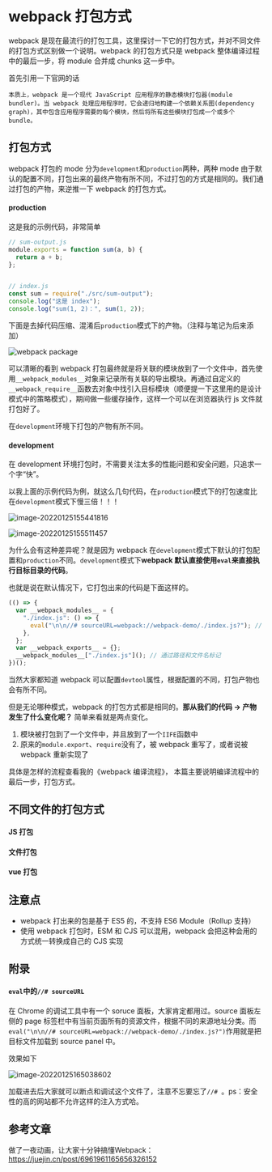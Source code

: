 # webpack 打包方式

webpack 是现在最流行的打包工具，这里探讨一下它的打包方式，并对不同文件的打包方式区别做一个说明。webpack 的打包方式只是 webpack 整体编译过程中的最后一步，将 module 合并成 chunks 这一步中。

首先引用一下官网的话

```text
本质上，webpack 是一个现代 JavaScript 应用程序的静态模块打包器(module bundler)。当 webpack 处理应用程序时，它会递归地构建一个依赖关系图(dependency graph)，其中包含应用程序需要的每个模块，然后将所有这些模块打包成一个或多个 bundle。
```

## 打包方式

webpack 打包的 mode 分为`development`和`production`两种，两种 mode 由于默认的配置不同，打包出来的最终产物有所不同，不过打包的方式是相同的。我们通过打包的产物，来逆推一下 webpack 的打包方式。

#### production

这是我的示例代码，非常简单

```js
// sum-output.js
module.exports = function sum(a, b) {
  return a + b;
};


// index.js
const sum = require("./src/sum-output");
console.log("这是 index");
console.log("sum(1, 2)：", sum(1, 2));

```

下面是去掉代码压缩、混淆后`production`模式下的产物。（注释与笔记为后来添加）

![webpack package](https://liaoyk-markdown.oss-cn-hangzhou.aliyuncs.com/markdownImg/webpack%20package.jpg)

可以清晰的看到 webpack 打包最终就是将关联的模块放到了一个文件中，首先使用`__webpack_modules__`对象来记录所有关联的导出模块。再通过自定义的`__webpack_require__`函数去对象中找引入目标模块（顺便提一下这里用的是设计模式中的策略模式），期间做一些缓存操作，这样一个可以在浏览器执行 js 文件就打包好了。

在`development`环境下打包的产物有所不同。

#### development

在 development 环境打包时，不需要关注太多的性能问题和安全问题，只追求一个字“快”。

以我上面的示例代码为例，就这么几句代码，在`production`模式下的打包速度比在`development`模式下慢三倍！！！

![image-20220125155441816](https://liaoyk-markdown.oss-cn-hangzhou.aliyuncs.com/markdownImg/image-20220125155441816.png?x-oss-process=image/resize,w_400,m_lfit) 

![image-20220125155511457](https://liaoyk-markdown.oss-cn-hangzhou.aliyuncs.com/markdownImg/image-20220125155511457.png?x-oss-process=image/resize,w_400,m_lfit) 

为什么会有这种差异呢？就是因为 webpack 在`development`模式下默认的打包配置和`production`不同。`development`模式下**webpack 默认直接使用`eval`来直接执行目标目录的代码**。

也就是说在默认情况下，它打包出来的代码是下面这样的。

```js
(() => {
  var __webpack_modules__ = {
    "./index.js": () => {
      eval("\n\n//# sourceURL=webpack://webpack-demo/./index.js?"); // 直接使用 eval 执行
    },
  };
  var __webpack_exports__ = {};
  __webpack_modules__["./index.js"](); // 通过路径和文件名标记
})();

```

当然大家都知道 webpack 可以配置`devtool`属性，根据配置的不同，打包产物也会有所不同。

但是无论哪种模式，webpack 的打包方式都是相同的。**那从我们的代码 -> 产物发生了什么变化呢？** 简单来看就是两点变化。

1. 模块被打包到了一个文件中，并且放到了一个`IIFE`函数中
2. 原来的`module.export`、`require`没有了，被 webpack 重写了，或者说被 webpack 重新实现了

具体是怎样的流程查看我的《webpack 编译流程》， 本篇主要说明编译流程中的最后一步，打包方式。

## 不同文件的打包方式

#### JS 打包



#### 文件打包



#### vue 打包



## 注意点

- webpack 打出来的包是基于 ES5 的，不支持 ES6 Module（Rollup 支持）
- 使用 webpack 打包时，ESM 和 CJS 可以混用，webpack 会把这种会用的方式统一转换成自己的 CJS 实现

## 附录

#### `eval`中的`//# sourceURL`

在 Chrome 的调试工具中有一个 soruce 面板，大家肯定都用过。source 面板左侧的 page 标签栏中有当前页面所有的资源文件，根据不同的来源地址分类。而`eval("\n\n//# sourceURL=webpack://webpack-demo/./index.js?")`作用就是把目标文件加载到 source panel 中。

效果如下

![image-20220125165038602](https://liaoyk-markdown.oss-cn-hangzhou.aliyuncs.com/markdownImg/image-20220125165038602.png?x-oss-process=image/resize,w_800,m_lfit) 

加载进去后大家就可以断点和调试这个文件了，注意不忘要忘了`//# `。ps：安全性的高的网站都不允许这样的注入方式哈。

## 参考文章

做了一夜动画，让大家十分钟搞懂Webpack：https://juejin.cn/post/6961961165656326152

